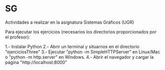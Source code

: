 # SG
Actividades a realizar en la asignatura Sistemas Gráficos (UGR)

Para ejecutar los ejercicios (necesarios los directorios proporcionados por el profesor):

1.- Instalar Python
2.- Abrir un terminal y situarnos en el directorio "ejerciciosThree"
3.- Ejecutar "python -m SimpleHTTPServer" en Linux/Mac o "python -m http.server" en Windows.
4.- Abrir el navegador y cargar la página "http://localhost:8000"
